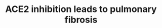 ---
annotations:
- id: DOID:3770
  type: Disease Ontology
  value: pulmonary fibrosis
- id: PW:0000527
  parent: regulatory pathway
  type: Pathway Ontology
  value: angiotensin II signaling pathway via AT1 receptor
- id: PW:0000526
  parent: classic metabolic pathway
  type: Pathway Ontology
  value: kallikrein-kinin cascade pathway
- id: CL:0000057
  parent: animal cell
  type: Cell Type Ontology
  value: fibroblast
- id: DOID:0080600
  parent: disease by infectious agent
  type: Disease Ontology
  value: COVID-19
authors:
- Marvin M2
- Finterly
- AlexanderPico
- Eweitz
citedin: ''
communities:
- AOP
- COVID19
description: This AOP outlines how ACE-2 plays a detrimental role in causing fibrotic
  damage to the lung by influencing various factors such as fibrogenic components,
  proinflammatory cytokines, and a lack of oxygen. When the activity of ACE2 is suppressed,
  the conversion of Ang II into Ang-(1-7) is not properly facilitated. Consequently,
  the levels of proinflammatory Ang II rise, while the levels of anti-inflammatory
  Ang-(1-7) decrease. Notably, ACE2 inhibition has been observed to raise the levels
  of Ang II peptides, which are a ligand for the type 1 angiotensin receptor (AT1R).
  This phenomenon is considered a significant risk factor for lung fibrosis, vasoconstriction,
  endothelial dysfunction, and cell death.
last-edited: 2024-07-23
ndex: null
organisms:
- Homo sapiens
redirect_from:
- /index.php/Pathway:WP5035
- /instance/WP5035
- /instance/WP5035_r134596
revision: r134596
schema-jsonld:
- '@context': https://schema.org/
  '@id': https://wikipathways.github.io/pathways/WP5035.html
  '@type': Dataset
  creator:
    '@type': Organization
    name: WikiPathways
  description: This AOP outlines how ACE-2 plays a detrimental role in causing fibrotic
    damage to the lung by influencing various factors such as fibrogenic components,
    proinflammatory cytokines, and a lack of oxygen. When the activity of ACE2 is
    suppressed, the conversion of Ang II into Ang-(1-7) is not properly facilitated.
    Consequently, the levels of proinflammatory Ang II rise, while the levels of anti-inflammatory
    Ang-(1-7) decrease. Notably, ACE2 inhibition has been observed to raise the levels
    of Ang II peptides, which are a ligand for the type 1 angiotensin receptor (AT1R).
    This phenomenon is considered a significant risk factor for lung fibrosis, vasoconstriction,
    endothelial dysfunction, and cell death.
  keywords: []
  license: CC0
  name: ACE2 inhibition leads to pulmonary fibrosis
seo: CreativeWork
title: ACE2 inhibition leads to pulmonary fibrosis
wpid: WP5035
---